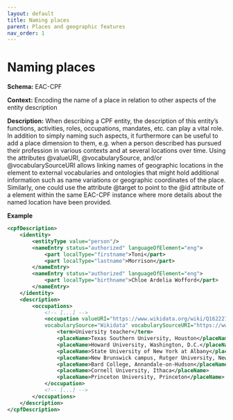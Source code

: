 ```yaml
---
layout: default
title: Naming places
parent: Places and geographic features
nav_order: 1
---
```


# Naming places

**Schema:** 
EAC-CPF

**Context:** 
Encoding the name of a place in relation to other aspects of the entity description

**Description:** 
When describing a CPF entity, the description of this entity’s functions, activities, roles, occupations, mandates, etc. can play a vital role. In addition to simply naming such aspects, it furthermore can be useful to add a place dimension to them, e.g. when a person described has pursued their profession in various contexts and at several locations over time. Using the attributes @valueURI, @vocabularySource, and/or @vocabularySourceURI allows linking names of geographic locations in the element <placeName> to external vocabularies and ontologies that might hold additional information such as name variations or geographic coordinates of the place. Similarly, one could use the attribute @target to point to the @id attribute of a <place> element within the same EAC-CPF instance where more details about the named location have been provided.

**Example**
```xml 
<cpfDescription>
    <identity>
        <entityType value="person"/>
        <nameEntry status="authorized" languageOfElement="eng">
            <part localType="firstname">Toni</part>
            <part localType="lastname">Morrison</part>
        </nameEntry>
        <nameEntry status="authorized" languageOfElement="eng">
            <part localType="birthname">Chloe Ardelia Wofford</part>
        </nameEntry>
    </identity>
    <description>
        <occupations>
            <!-- [...] -->
            <occupation valueURI="https://www.wikidata.org/wiki/Q1622272" 
            vocabularySource="Wikidata" vocabularySourceURI="https://www.wikidata.org">
                <term>University teacher</term>
                <placeName>Texas Southern University, Houston</placeName>
                <placeName>Howard University, Washington, D.C.</placeName>
                <placeName>State University of New York at Albany</placeName>
                <placeName>New Brunswick campus, Rutger University, New Jersey</placeName>
                <placeName>Bard College, Annandale-on-Hudson</placeName>
                <placeName>Cornell University, Ithaca</placeName>
                <placeName>Princeton University, Princeton</placeName>
            </occupation>
            <!-- [...] -->
        </occupations>
    </description>
</cpfDescription>
```
